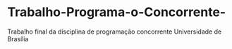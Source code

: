 # Trabalho-Programa-o-Concorrente-
Trabalho final da disciplina de programação concorrente Universidade de Brasília 
